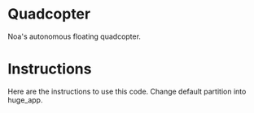 # Quadcopter
Noa's autonomous floating quadcopter.


# Instructions
Here are the instructions to use this code.
Change default partition into huge_app.
